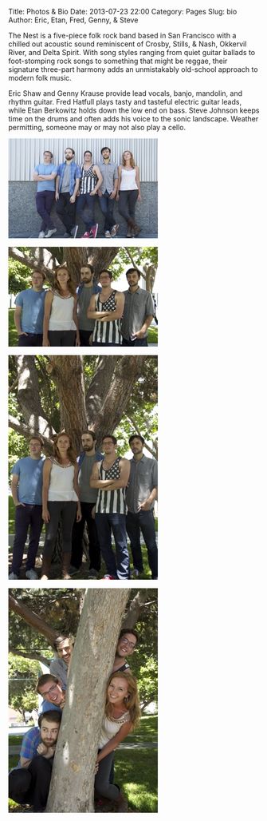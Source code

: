 Title: Photos & Bio
Date: 2013-07-23 22:00
Category: Pages
Slug: bio
Author: Eric, Etan, Fred, Genny, & Steve

The Nest is a five-piece folk rock band based in San Francisco with a chilled
out acoustic sound reminiscent of Crosby, Stills, & Nash, Okkervil River, and
Delta Spirit. With song styles ranging from quiet guitar ballads to
foot-stomping rock songs to something that might be reggae, their signature
three-part harmony adds an unmistakably old-school approach to modern folk
music.

Eric Shaw and Genny Krause provide lead vocals, banjo, mandolin, and rhythm
guitar. Fred Hatfull plays tasty and tasteful electric guitar leads, while Etan
Berkowitz holds down the low end on bass. Steve Johnson keeps time on the drums
and often adds his voice to the sonic landscape. Weather permitting, someone
may or may not also play a cello.

[![basic](/static/images/thumb_The_Nest_basic.jpg)](/static/images/The_Nest_basic.jpg)

[![basic](/static/images/thumb_The_Nest_srs_horz.jpg)](/static/images/The_Nest_srs_horz.jpg)

[![basic](/static/images/thumb_The_Nest_srs_vert.jpg)](/static/images/The_Nest_srs_vert.jpg)

[![basic](/static/images/thumb_The_Nest_treehuggers.jpg)](/static/images/The_Nest_treehuggers.jpg)

